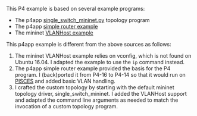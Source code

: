 This P4 example is based on several example programs:

* The p4app [single_switch_mininet.py](https://github.com/p4lang/p4app/blob/master/docker/scripts/mininet/single_switch_mininet.py) topology program
* The p4app [simple router example](https://github.com/p4lang/p4app/tree/master/examples/simple_router.p4app)
* The mininet [VLANHost example](https://github.com/mininet/mininet/blob/master/examples/vlanhost.py)

This p4app example is different from the above sources as follows:

1. The mininet VLANHost example relies on vconfig, which is not found on
Ubuntu 16.04. I adapted the example to use the `ip` command instead.
2. The p4app simple router example provided the basis for the P4 program. I
(back)ported it from P4-16 to P4-14 so that it would run on
[PISCES]() and added basic VLAN handling.
3. I crafted the custom topology by starting with the default mininet
topology driver, single_switch_mininet. I added the VLANHost support
and adapted the command line arguments as needed to match the invocation
of a custom topology program.
